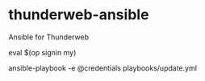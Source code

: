 # thunderweb-ansible

Ansible for Thunderweb

eval $(op signin my)

ansible-playbook -e @credentials playbooks/update.yml

